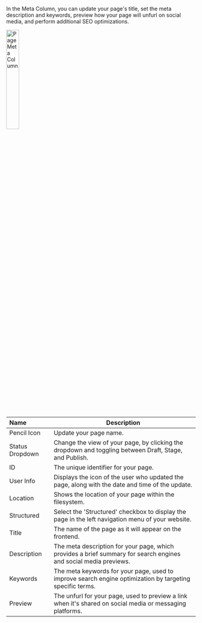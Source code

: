 In the Meta Column, you can update your page's title, set the meta description and keywords, preview how your page will unfurl on social media, and perform additional SEO optimizations.

<p><img src="/static/images/websites/page/page-meta-column.jpg" alt="Page Meta Column" style="width: 26%;"></p>

**Name** | **Description**
:--- | ---
Pencil Icon | Update your page name.
Status Dropdown | Change the view of your page, by clicking the dropdown and toggling between Draft, Stage, and Publish.
ID | The unique identifier for your page.
User Info | Displays the icon of the user who updated the page, along with the date and time of the update.
Location | Shows the location of your page within the filesystem.
Structured | Select the 'Structured' checkbox to display the page in the left navigation menu of your website.
Title | The name of the page as it will appear on the frontend.
Description | The meta description for your page, which provides a brief summary for search engines and social media previews.
Keywords | The meta keywords for your page, used to improve search engine optimization by targeting specific terms.
Preview | The unfurl for your page, used to preview a link when it's shared on social media or messaging platforms.